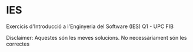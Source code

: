 # IES
Exercicis d'Introducció a l'Enginyeria del Software (IES) Q1 - UPC FIB

Disclaimer: Aquestes són les meves solucions. No necessàriament són les correctes
